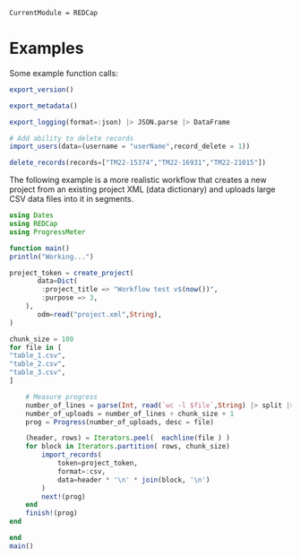 ```@meta
CurrentModule = REDCap
```
# Examples
Some example function calls:
```julia
export_version()

export_metadata()

export_logging(format=:json) |> JSON.parse |> DataFrame

# Add ability to delete records
import_users(data=(username = "userName",record_delete = 1))

delete_records(records=["TM22-15374","TM22-16931","TM22-21015"])
```

The following example is a more realistic workflow that creates a new project from an existing project XML (data dictionary) and uploads large CSV data files into it in segments.

```julia
using Dates
using REDCap
using ProgressMeter

function main()
println("Working...")

project_token = create_project(
       data=Dict(
		:project_title => "Workflow test v$(now())",
		:purpose => 3,
	),
       odm=read("project.xml",String),
)

chunk_size = 100
for file in [
"table_1.csv",
"table_2.csv",
"table_3.csv",
]

	# Measure progress
	number_of_lines = parse(Int, read(`wc -l $file`,String) |> split |> first)
	number_of_uploads = number_of_lines ÷ chunk_size + 1
	prog = Progress(number_of_uploads, desc = file)

	(header, rows) = Iterators.peel(  eachline(file ) )
	for block in Iterators.partition( rows, chunk_size)
		import_records(
			token=project_token,
			format=:csv,
			data=header * '\n' * join(block, '\n')
		)
		next!(prog)
	end
	finish!(prog)
end

end
main()
```

